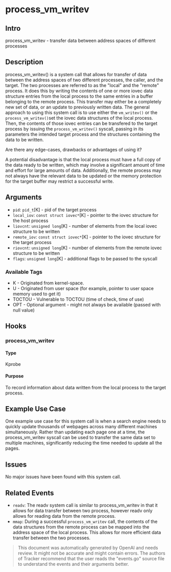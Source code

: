 
# process_vm_writev

## Intro
process_vm_writev - transfer data between address spaces of different processes

## Description
process_vm_writev() is a system call that allows for transfer of data between the address spaces of two different processes, the caller, and the target. The two processes are referred to as the "local" and the "remote" process. It does this by writing the contents of one or more iovec data structure entries from the local process to the same entries in a buffer belonging to the remote process. This transfer may either be a completely new set of data, or an update to previously written data. The general approach to using this system call is to use either the `vm_writev()` or the `process_vm_writev()`set the iovec data structures of the local process. Then, the contents of those iovec entries can be transfered to the target process by issuing the `process_vm_writev()` syscall, passing in its parameters the intended target process and the structures containing the data to be written.

Are there any edge-cases, drawbacks or advantages of using it?

A potential disadvantage is that the local process must have a full copy of the data ready to be written, which may involve a significant amount of time and effort for large amounts of data. Additionally, the remote process may not always have the relevant data to be updated or the memory protection for the target buffer may restrict a successful write.

## Arguments
* `pid`: `pid_t`[K] - pid of the target process
* `local_iov`: `const struct iovec*`[K] - pointer to the iovec structure for the host process
* `liovcnt`: `unsigned long`[K] - number of elements from the local iovec structure to be written
* `remote_iov`: `const struct iovec*`[K] - pointer to the iovec structure for the target process
* `riovcnt`: `unsigned long`[K] - number of elements from the remote iovec structure to be written
* `flags`: `unsigned long`[K] - additional flags to be passed to the syscall

### Available Tags
* K - Originated from kernel-space.
* U - Originated from user space (for example, pointer to user space memory used to get it)
* TOCTOU - Vulnerable to TOCTOU (time of check, time of use)
* OPT - Optional argument - might not always be available (passed with null value)

## Hooks
### process_vm_writev
#### Type
Kprobe
#### Purpose
To record information about data written from the local process to the target process.

## Example Use Case
One example use case for this system call is when a search engine needs to quickly update thousands of webpages across many different machines simultaneously. Rather than updating each page one at a time, the process_vm_writev syscall can be used to transfer the same data set to multiple machines, significantly reducing the time needed to update all the pages.

## Issues
No major issues have been found with this system call.

## Related Events
* `readv`: The readv system call is similar to process_vm_writev in that it allows for data transfer between two process, however readv only allows for reading data from the remote process.
* `mmap`: During a successful `process_vm_writev` call, the contents of the data structures from the remote process can be mapped into the address space of the local process. This allows for more efficient data transfer between the two processes.

> This document was automatically generated by OpenAI and needs review. It might
> not be accurate and might contain errors. The authors of Tracker recommend that
> the user reads the "events.go" source file to understand the events and their
> arguments better.
